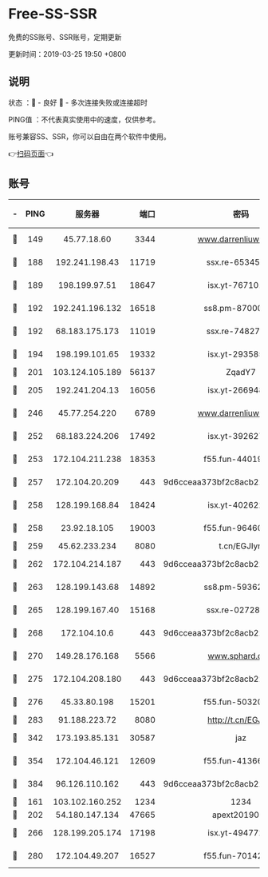 # Free-SS-SSR

免费的SS账号、SSR账号，定期更新

更新时间：2019-03-25 19:50 +0800

## 说明

状态     ：🙂 - 良好 🙁 - 多次连接失败或连接超时

PING值   ：不代表真实使用中的速度，仅供参考。

账号兼容SS、SSR，你可以自由在两个软件中使用。

👉[扫码页面](https://liesauer.github.io/Free-SS-SSR/)👈

## 账号

|-|PING|服务器|端口|密码|加密方式|区域|
|:----:|:----:|:-----:|-----:|:----:|:----:|:----:|
|🙂|149|45.77.18.60|3344|www.darrenliuwei.com|aes-256-cfb|JP|
|🙂|188|192.241.198.43|11719|ssx.re-65345978|aes-256-cfb|US|
|🙂|189|198.199.97.51|18647|isx.yt-76710107|aes-256-cfb|US|
|🙂|192|192.241.196.132|16518|ss8.pm-87000545|aes-256-cfb|US|
|🙂|192|68.183.175.173|11019|ssx.re-74827421|aes-256-cfb|US|
|🙂|194|198.199.101.65|19332|isx.yt-29358597|aes-256-cfb|US|
|🙂|201|103.124.105.189|56137|ZqadY7|chacha20|CN|
|🙂|205|192.241.204.13|16056|isx.yt-26694898|aes-256-cfb|US|
|🙂|246|45.77.254.220|6789|www.darrenliuwei.com|aes-256-cfb|SG|
|🙂|252|68.183.224.206|17492|isx.yt-39262764|aes-256-cfb|SG|
|🙂|253|172.104.211.238|18353|f55.fun-44019178|aes-256-cfb|US|
|🙂|257|172.104.20.209|443|9d6cceaa373bf2c8acb22e60b6a58be6|aes-256-cfb|US|
|🙂|258|128.199.168.84|18424|isx.yt-40262228|aes-256-cfb|SG|
|🙂|258|23.92.18.105|19003|f55.fun-96460512|aes-256-cfb|US|
|🙂|259|45.62.233.234|8080|t.cn/EGJIyrl|rc4-md5|CA|
|🙂|262|172.104.214.187|443|9d6cceaa373bf2c8acb22e60b6a58be6|aes-256-cfb|US|
|🙂|263|128.199.143.68|14892|ss8.pm-59362021|aes-256-cfb|SG|
|🙂|265|128.199.167.40|15168|ssx.re-02728847|aes-256-cfb|SG|
|🙂|268|172.104.10.6|443|9d6cceaa373bf2c8acb22e60b6a58be6|aes-256-cfb|US|
|🙂|270|149.28.176.168|5566|www.sphard.com|aes-256-cfb|AU|
|🙂|275|172.104.208.180|443|9d6cceaa373bf2c8acb22e60b6a58be6|aes-256-cfb|US|
|🙂|276|45.33.80.198|15201|f55.fun-50320612|aes-256-cfb|US|
|🙂|283|91.188.223.72|8080|http://t.cn/EGJIyrl|rc4-md5|RU|
|🙂|342|173.193.85.131|30587|jaz|aes-256-cfb|US|
|🙂|354|172.104.46.121|12609|f55.fun-41366697|aes-256-cfb|SG|
|🙂|384|96.126.110.162|443|9d6cceaa373bf2c8acb22e60b6a58be6|aes-256-cfb|US|
|🙂|161|103.102.160.252|1234|1234|rc4-md5|JP|
|🙂|202|54.180.147.134|47665|apext2019001|chacha20|KR|
|🙂|266|128.199.205.174|17198|isx.yt-49477216|aes-256-cfb|SG|
|🙂|280|172.104.49.207|16527|f55.fun-70142394|aes-256-cfb|SG|
